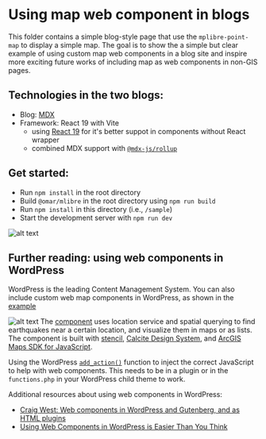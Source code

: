 # Using map web component in blogs

This folder contains a simple blog-style page that use the `mplibre-point-map` to display a simple map. The goal is to show the a simple but clear example of using custom map web components in a blog site and inspire more exciting future works of including map as web components in non-GIS pages.

## Technologies in the two blogs:

- Blog: [MDX](https://mdxjs.com/)
- Framework: React 19 with Vite
  - using [React 19](https://vercel.com/blog/whats-new-in-react-19) for it's better suppot in components without React wrapper
  - combined MDX support with [`@mdx-js/rollup`](https://mdxjs.com/packages/rollup/)

## Get started:

- Run `npm install` in the root directory
- Build `@omar/mlibre` in the root directory using `npm run build`
- Run `npm install` in this directory (i.e., `/sample`)
- Start the development server with `npm run dev`

![alt text](img/olympics.png)

## Further reading: using web components in WordPress

WordPress is the leading Content Management System. You can also include custom web map components in WordPress, as shown in the [example](https://iadevelopment.wpengine.com/esri-european-developer-summit-berlin-2022-web-components-demo/)

![alt text](img/earthquake.png)
The [component](https://demos.alt.esriuk.com/esri-dev-summit-europe-2022/stencil-find-and-list-component/demo/index.html) uses location service and spatial querying to find earthquakes near a certain location, and visualize them in maps or as lists. The component is built with [stencil](https://stenciljs.com/), [Calcite Design System](https://developers.arcgis.com/calcite-design-system/), and [ArcGIS Maps SDK for JavaScript](https://developers.arcgis.com/javascript/latest/).

Using the WordPress [`add_action()`](https://developer.wordpress.org/reference/functions/add_action/) function to inject the correct JavaScript to help with web components. This needs to be in a plugin or in the `functions.php` in your WordPress child theme to work.

Additional resources about using web components in WordPress:

- [Craig West: Web components in WordPress and Gutenberg, and as HTML plugins](https://wordpress.tv/2021/05/28/craig-west-web-components-in-wordpress-and-gutenberg-and-as-html-plugins/)
- [Using Web Components in WordPress is Easier Than You Think](https://css-tricks.com/using-web-components-in-wordpress-is-easier-than-you-think/)
